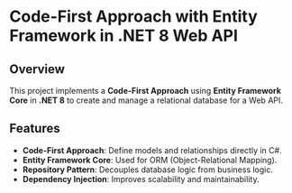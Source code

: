 # Code-First Approach with Entity Framework in .NET 8 Web API

## Overview
This project implements a **Code-First Approach** using **Entity Framework Core** in **.NET 8** to create and manage a relational database for a Web API.

## Features
- **Code-First Approach**: Define models and relationships directly in C#.
- **Entity Framework Core**: Used for ORM (Object-Relational Mapping).
- **Repository Pattern**: Decouples database logic from business logic.
- **Dependency Injection**: Improves scalability and maintainability.

 
